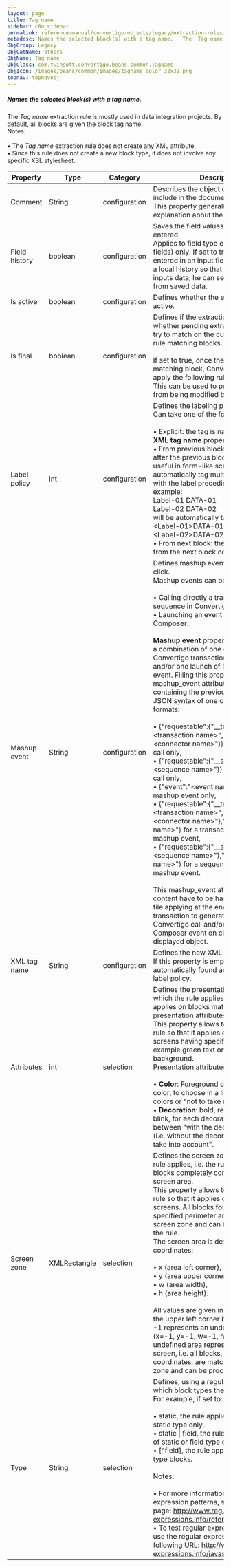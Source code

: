 ```yaml
---
layout: page
title: Tag name
sidebar: c8o_sidebar
permalink: reference-manual/convertigo-objects/legacy/extraction-rules/others/tag-name/
metadesc: Names the selected block(s) with a tag name.   The  Tag name  extraction rule is mostly used in data integration projects. By default, all blocks are 
ObjGroup: Legacy
ObjCatName: others
ObjName: Tag name
ObjClass: com.twinsoft.convertigo.beans.common.TagName
ObjIcon: /images/beans/common/images/tagname_color_32x32.png
topnav: topnavobj
---
```

##### Names the selected block(s) with a tag name. 

The <i>Tag name</i> extraction rule is mostly used in data integration projects. By default, all blocks are given the <span class="computer">block</span> tag name.<br/><span class="orangetwinsoft">Notes:</span> <br/><br/>• The <i>Tag name</i> extraction rule does not create any XML attribute. <br/>• Since this rule does not create a new block type, it does not involve any specific XSL stylesheet. <br/>

Property | Type | Category | Description
--- | --- | --- | ---
Comment | String | configuration | Describes the object comment to include in the documentation report.<br/>This property generally contains an explanation about the object.
Field history | boolean | configuration | Saves the field values that the user has entered.<br/>Applies to <span class="computer">field</span> type elements (input fields) only. If set to <span class="computer">true</span>, any data entered in an input field will be saved in a local history so that when the user inputs data, he can search it and choose from saved data.
Is active | boolean | configuration | Defines whether the extraction rule is active.
Is final | boolean | configuration | Defines if the extraction is final, i.e. whether pending extraction rules should try to match on the current extraction rule matching blocks.<br/><br/>If set to <span class="computer">true</span>, once the rule applies on a matching block, Convertigo doesn't apply the following rules on this block. This can be used to prevent a block from being modified by other rules.
Label policy | int | configuration | Defines the labeling policy.<br/>Can take one of the following values:<br/><br/>• <span class="computer">Explicit</span>: the tag is named after the <b>XML tag name</b> property value<br/>• <span class="computer">From previous block</span>: the tag is named after the previous block content. Can be useful in form-like screen to automatically tag multiple data fields with the label preceding the field. For example:<br/><span class="computer">    Label-01 DATA-01</span><br/><span class="computer">    Label-02 DATA-02</span><br/>will be automatically tagged as:<br/><span class="computer">    &lt;Label-01&gt;DATA-01&lt;Label-01&gt;</span><br/><span class="computer">    &lt;Label-02&gt;DATA-02&lt;Label-02&gt;</span><br/>• <span class="computer">From next block</span>: the tag will be set from the next block content<br/>
Mashup event | String | configuration | Defines mashup events dispatched on click.<br/>Mashup events can be of two types:<br/><br/>• Calling directly a transaction or a sequence in Convertigo, <br/>• Launching an event in Mashup Composer.<br/><br/><b>Mashup event</b> property allows to define a combination of one direct call to a Convertigo transaction or sequence and/or one launch of Mashup Composer event. Filling this property adds a <span class="computer">mashup_event</span> attribute to the block, containing the previous combination in a JSON syntax of one of the following formats: <br/><br/>• <span class="computer">{"requestable":{"__transaction":"&lt;transaction name&gt;","__connector":"&lt;connector name&gt;"}}</span> for a transaction call only, <br/>• <span class="computer">{"requestable":{"__sequence":"&lt;sequence name&gt;"}}</span> for a sequence call only, <br/>• <span class="computer">{"event":"&lt;event name&gt;"}<span class="computer"> for a mashup event only, <br/>• <span class="computer">{"requestable":{"__transaction":"&lt;transaction name&gt;","__connector":"&lt;connector name&gt;"},"event":"&lt;event name&gt;"}</span> for a transaction call and a mashup event, <br/>• <span class="computer">{"requestable":{"__sequence":"&lt;sequence name&gt;"},"event":"&lt;event name&gt;"}</span> for a sequence call and a mashup event.<br/><br/> This <span class="computer">mashup_event</span> attribute and its content have to be handled by the XSL file applying at the end of the transaction to generate a real Convertigo call and/or Mashup Composer event on click on the displayed object.
XML tag name | String | configuration | Defines the new XML tag name.<br/>If this property is empty, the tag name is automatically found according to the label policy.
Attributes | int | selection | Defines the presentation attributes on which the rule applies, i.e. the rule applies on blocks matching these presentation attributes.<br/>This property allows to configure the rule so that it applies only to parts of screens having specific attributes, for example green text on black background.<br/>Presentation attributes to configure are :<br/><br/>• <b>Color</b>: <span class="computer">Foreground</span> color, <span class="computer">Background</span> color, to choose in a list of predefined colors or "not to take into account".<br/>• <b>Decoration</b>: <span class="computer">bold</span>, <span class="computer">reverse</span>, <span class="computer">underlined</span>, <span class="computer">blink</span>, for each decoration choose between "with the decoration", "normal" (i.e. without the decoration), or "not to take into account".<br/>
Screen zone | XMLRectangle | selection | Defines the screen zone on which the rule applies, i.e. the rule applies on blocks completely contained in this screen area.<br/>This property allows to configure the rule so that it applies only to areas of screens. All blocks found within the specified perimeter are matching this screen zone and can be processed by the rule. <br/>The screen area is defined through four coordinates: <br/><br/>• x (area left corner), <br/>• y (area upper corner), <br/>• w (area width), <br/>• h (area height). <br/><br/>All values are given in characters, with the upper left corner being (x=0, y=0). <br/><span class="computer">-1</span> represents an undefined value: <span class="computer">(x=-1, y=-1, w=-1, h=-1)</span> is an undefined area representing the whole screen, i.e. all blocks, whatever their coordinates, are matching this screen zone and can be processed by the rule.
Type | String | selection | Defines, using a regular expression, to which block types the rule applies.<br/>For example, if set to: <br/><br/>• <span class="computer">static</span>, the rule applies to blocks of <span class="computer">static</span> type only. <br/>• <span class="computer">static &#124; field</span>, the rule applies to blocks of <span class="computer">static</span> or <span class="computer">field</span> type only. <br/>• <span class="computer">[^field]</span>, the rule applies to all but <span class="computer">field</span> type blocks.<br/><br/><span class="orangetwinsoft">Notes:</span><br/><br/>• For more information about regular expression patterns, see the following page: <span class="computer">http://www.regular-expressions.info/reference.html</span>. <br/>• To test regular expressions, you can use the regular expression tester at the following URL: <span class="computer">http://www.regular-expressions.info/javascriptexample.html</span>.<br/>
